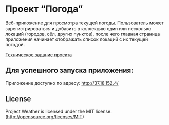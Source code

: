 # Проект “Погода”

Веб-приложение для просмотра текущей погоды. Пользователь может зарегистрироваться и добавить в коллекцию один или несколько локаций (городов, сёл, других пунктов), после чего главная страница приложения начинает отображать список локаций с их текущей погодой.

[Техническое задание проекта](https://zhukovsd.github.io/python-backend-learning-course/Projects/WeatherViewer/)

## Для успешного запуска приложения:

Приложение доступно по адресу: http://37.18.152.4/

## License
Project Weather is licensed under the MIT license. (http://opensource.org/licenses/MIT)
